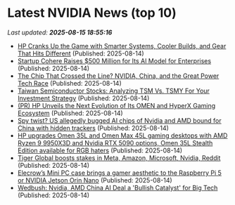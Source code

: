 # Latest NVIDIA News (top 10)
_Last updated: **2025-08-15 18:55:16**_

- [HP Cranks Up the Game with Smarter Systems, Cooler Builds, and Gear That Hits Different](https://www.globenewswire.com/news-release/2025/08/14/3133783/0/en/HP-Cranks-Up-the-Game-with-Smarter-Systems-Cooler-Builds-and-Gear-That-Hits-Different.html) (Published: 2025-08-14)
- [Startup Cohere Raises $500 Million for Its AI Model for Enterprises](http://www.pymnts.com/news/investment-tracker/2025/ai-startup-cohere-raises-500-million-hires-former-meta-and-uber-executives/) (Published: 2025-08-14)
- [The Chip That Crossed the Line? NVIDIA, China, and the Great Power Tech Race](https://warontherocks.com/2025/08/the-chip-that-crossed-the-line-nvidia-china-and-the-great-power-tech-race/) (Published: 2025-08-14)
- [Taiwan Semiconductor Stocks: Analyzing TSM Vs. TSMY For Your Investment Strategy](https://www.forbes.com/sites/investor-hub/article/taiwan-semiconductor-stocks-tsm-vs-tsmy/) (Published: 2025-08-14)
- [(PR) HP Unveils the Next Evolution of Its OMEN and HyperX Gaming Ecosystem](https://www.techpowerup.com/339932/hp-unveils-the-next-evolution-of-its-omen-and-hyperx-gaming-ecosystem) (Published: 2025-08-14)
- [Spy twist? US allegedly bugged AI chips of Nvidia and AMD bound for China with hidden trackers](https://economictimes.indiatimes.com/news/international/us/us-government-ai-chip-tracking-to-china-spy-twist-us-allegedly-bugged-ai-chips-of-nvidia-and-amd-bound-for-china-with-hidden-trackers/articleshow/123308517.cms) (Published: 2025-08-14)
- [HP upgrades Omen 35L and Omen Max 45L gaming desktops with AMD Ryzen 9 9950X3D and Nvidia RTX 5090 options, Omen 35L Stealth Edition available for RGB haters](https://www.notebookcheck.net/HP-upgrades-Omen-35L-and-Omen-Max-45L-gaming-desktops-with-AMD-Ryzen-9-9950X3D-and-Nvidia-RTX-5090-options-Omen-35L-Stealth-Edition-available-for-RGB-haters.1087255.0.html) (Published: 2025-08-14)
- [Tiger Global boosts stakes in Meta, Amazon, Microsoft, Nvidia, Reddit](https://thefly.com/permalinks/entry.php/id4183812/BULL;ETOR;TFIN;PDD;TTAN;META;AMZN;MSFT;NVDA;RDDT;WDAY;NOW;CRWD;ZKH;RERE;SE;GOOGL-Tiger-Global-boosts-stakes-in-Meta-Amazon-Microsoft-Nvidia-Reddit) (Published: 2025-08-14)
- [Elecrow’s Mini PC case brings a gamer aesthetic to the Raspberry Pi 5 or NVIDIA Jetson Orin Nano](https://liliputing.com/elecrows-mini-pc-case-brings-a-gamer-aesthetic-to-the-raspberry-pi-5-or-nvidia-jetson-orin-nano/) (Published: 2025-08-14)
- [Wedbush: Nvidia, AMD China AI Deal a 'Bullish Catalyst' for Big Tech](https://finance.yahoo.com/news/wedbush-nvidia-amd-china-ai-175410596.html) (Published: 2025-08-14)
